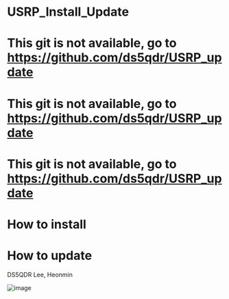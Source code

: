 # USRP_Install_Update
# This git is not available, go to https://github.com/ds5qdr/USRP_update
# This git is not available, go to https://github.com/ds5qdr/USRP_update
# This git is not available, go to https://github.com/ds5qdr/USRP_update



# How to install 

  

# How to update



DS5QDR Lee, Heonmin

![image](https://user-images.githubusercontent.com/64110724/117846280-4075f480-b2bc-11eb-9779-f75359d5cf1e.png)
